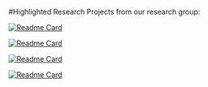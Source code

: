 #Highlighted Research Projects from our research group:

[![Readme Card](https://github-readme-stats.vercel.app/api/pin/?username=MiZhenxing&repo=alpha_visualizer)](https://github.com/MiZhenxing/alpha_visualizer)

[![Readme Card](https://github-readme-stats.vercel.app/api/pin/?username=MiZhenxing&repo=alpha_visualizer)](https://github.com/MiZhenxing/alpha_visualizer)

[![Readme Card](https://github-readme-stats.vercel.app/api/pin/?username=MiZhenxing&repo=alpha_visualizer)](https://github.com/MiZhenxing/alpha_visualizer)

[![Readme Card](https://github-readme-stats.vercel.app/api/pin/?username=MiZhenxing&repo=alpha_visualizer)](https://github.com/MiZhenxing/alpha_visualizer)
